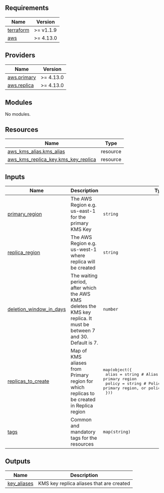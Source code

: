 <!-- BEGIN_TF_DOCS -->
## Requirements

| Name | Version |
|------|---------|
| <a name="requirement_terraform"></a> [terraform](#requirement\_terraform) | >= v1.1.9 |
| <a name="requirement_aws"></a> [aws](#requirement\_aws) | >= 4.13.0 |

## Providers

| Name | Version |
|------|---------|
| <a name="provider_aws.primary"></a> [aws.primary](#provider\_aws.primary) | >= 4.13.0 |
| <a name="provider_aws.replica"></a> [aws.replica](#provider\_aws.replica) | >= 4.13.0 |

## Modules

No modules.

## Resources

| Name | Type |
|------|------|
| [aws_kms_alias.kms_alias](https://registry.terraform.io/providers/hashicorp/aws/latest/docs/resources/kms_alias) | resource |
| [aws_kms_replica_key.kms_key_replica](https://registry.terraform.io/providers/hashicorp/aws/latest/docs/resources/kms_replica_key) | resource |

## Inputs

| Name | Description | Type | Default | Required |
|------|-------------|------|---------|:--------:|
| <a name="input_primary_region"></a> [primary\_region](#input\_primary\_region) | The AWS Region e.g. us-east-1 for the primary KMS Key | `string` | n/a | yes |
| <a name="input_replica_region"></a> [replica\_region](#input\_replica\_region) | The AWS Region e.g. us-west-1 where replica will be created | `string` | n/a | yes |
| <a name="input_deletion_window_in_days"></a> [deletion\_window\_in\_days](#input\_deletion\_window\_in\_days) | The waiting period, after which the AWS KMS deletes the KMS key replica. It must be between 7 and 30. Default is 7. | `number` | `7` | no |
| <a name="input_replicas_to_create"></a> [replicas\_to\_create](#input\_replicas\_to\_create) | Map of KMS aliases from Primary region for which replicas to be created in Replica region | <pre>map(object({<br>    alias  = string # Alias for the KMS Key in the primary region<br>    policy = string # Policy for the KMS Key in the primary region, or policy for the replica<br>  }))</pre> | `{}` | no |
| <a name="input_tags"></a> [tags](#input\_tags) | Common and mandatory tags for the resources | `map(string)` | `{}` | no |

## Outputs

| Name | Description |
|------|-------------|
| <a name="output_key_aliases"></a> [key\_aliases](#output\_key\_aliases) | KMS key replica aliases that are created |
<!-- END_TF_DOCS -->
